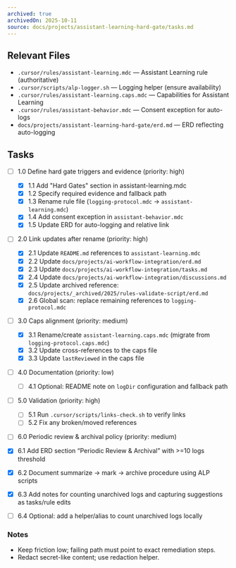 ```yaml
---
archived: true
archivedOn: 2025-10-11
source: docs/projects/assistant-learning-hard-gate/tasks.md
---
```


## Relevant Files

- `.cursor/rules/assistant-learning.mdc` — Assistant Learning rule (authoritative)
- `.cursor/scripts/alp-logger.sh` — Logging helper (ensure availability)
- `.cursor/rules/assistant-learning.caps.mdc` — Capabilities for Assistant Learning
- `.cursor/rules/assistant-behavior.mdc` — Consent exception for auto-logs
- `docs/projects/assistant-learning-hard-gate/erd.md` — ERD reflecting auto-logging

## Tasks

- [ ] 1.0 Define hard gate triggers and evidence (priority: high)

  - [x] 1.1 Add "Hard Gates" section in assistant-learning.mdc
  - [x] 1.2 Specify required evidence and fallback path
  - [x] 1.3 Rename rule file (`logging-protocol.mdc` → `assistant-learning.mdc`)
  - [x] 1.4 Add consent exception in `assistant-behavior.mdc`
  - [x] 1.5 Update ERD for auto-logging and relative link

- [ ] 2.0 Link updates after rename (priority: high)

  - [x] 2.1 Update `README.md` references to `assistant-learning.mdc`
  - [x] 2.2 Update `docs/projects/ai-workflow-integration/erd.md`
  - [x] 2.3 Update `docs/projects/ai-workflow-integration/tasks.md`
  - [x] 2.4 Update `docs/projects/ai-workflow-integration/discussions.md`
  - [x] 2.5 Update archived reference: `docs/projects/_archived/2025/rules-validate-script/erd.md`
  - [x] 2.6 Global scan: replace remaining references to `logging-protocol.mdc`

- [ ] 3.0 Caps alignment (priority: medium)

  - [x] 3.1 Rename/create `assistant-learning.caps.mdc` (migrate from `logging-protocol.caps.mdc`)
  - [x] 3.2 Update cross-references to the caps file
  - [x] 3.3 Update `lastReviewed` in the caps file

- [ ] 4.0 Documentation (priority: low)

  - [ ] 4.1 Optional: README note on `logDir` configuration and fallback path

- [ ] 5.0 Validation (priority: high)

  - [ ] 5.1 Run `.cursor/scripts/links-check.sh` to verify links
  - [ ] 5.2 Fix any broken/moved references

- [ ] 6.0 Periodic review & archival policy (priority: medium)

- [x] 6.1 Add ERD section “Periodic Review & Archival” with >=10 logs threshold
- [x] 6.2 Document summarize → mark → archive procedure using ALP scripts
- [x] 6.3 Add notes for counting unarchived logs and capturing suggestions as tasks/rule edits
- [ ] 6.4 Optional: add a helper/alias to count unarchived logs locally

### Notes

- Keep friction low; failing path must point to exact remediation steps.
- Redact secret-like content; use redaction helper.
